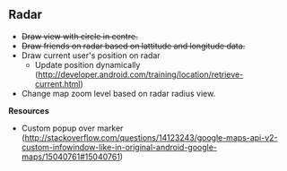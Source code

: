 Radar
-------------------

- ~~Draw view with circle in centre.~~
- ~~Draw friends on radar based on lattitude and longitude data.~~
- Draw current user's position on radar
  - Update position dynamically (http://developer.android.com/training/location/retrieve-current.html) 
- Change map zoom level based on radar radius view.

**Resources**
- Custom popup over marker (http://stackoverflow.com/questions/14123243/google-maps-api-v2-custom-infowindow-like-in-original-android-google-maps/15040761#15040761)
